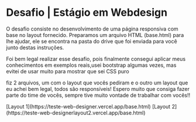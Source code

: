 <h1>Desafio | Estágio em Webdesign</h1>
<p>O desafio consiste no desenvolvimento de uma página responsiva com base no layout fornecido.
Preparamos um arquivo HTML (base.html) para lhe ajudar, ele se encontra na pasta do drive que foi enviada para você junto destas instruções.</p>
<p><p>Foi bem legal realizar esse desafio, pois finalmente consegui aplicar meus conhecimentos em exemplos reais,usei bootstrap algumas vezes, mas evitei de usar muito para mostrar que sei CSS puro</p>
fiz 2 arquivos, um com o layout que vocês pediram e o outro um layout que eu achei bem legal, todos são responsíveis! Espero muito que consiga fazer parte do time de vocês, sempre tive muito vontade de trabalhar com vocês!!
<p>
[Layout 1](https://teste-web-designer.vercel.app/base.html)
[Layout 2](https://teste-web-designerlayout2.vercel.app/base.html)
